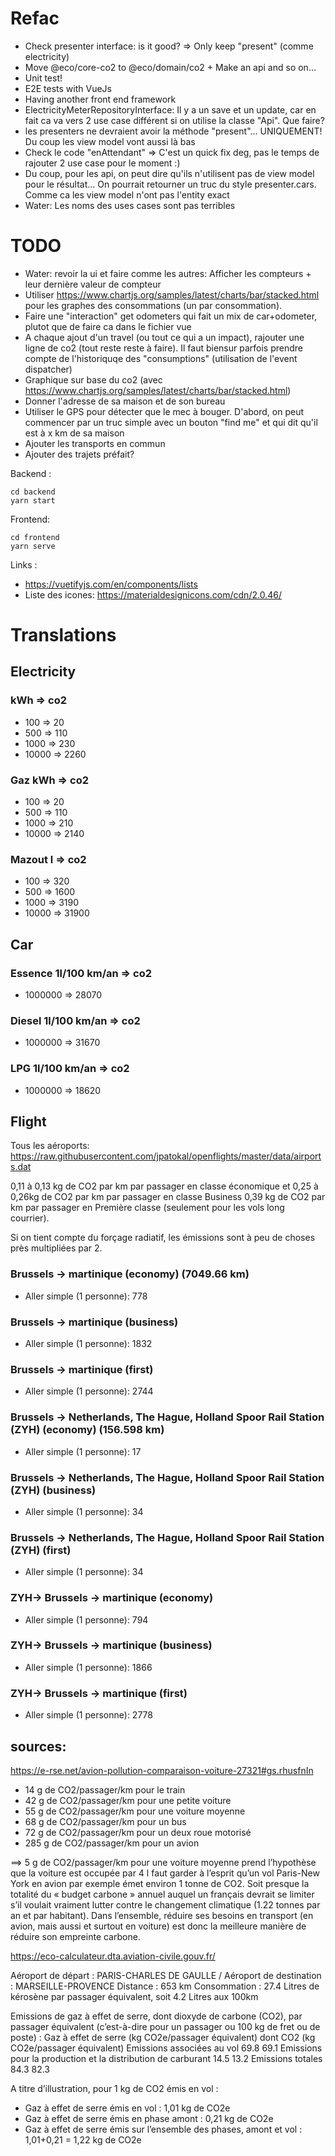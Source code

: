 # Refac
- Check presenter interface: is it good? => Only keep "present" (comme electricity)
- Move @eco/core-co2 to @eco/domain/co2 + Make an api and so on...
- Unit test!
- E2E tests with VueJs
- Having another front end framework
- ElectricityMeterRepositoryInterface: Il y a un save et un update, car en fait ca va vers 2 use case différent si on utilise la classe "Api". Que faire?
- les presenters ne devraient avoir la méthode "present"... UNIQUEMENT! Du coup les view model vont aussi là bas
- Check le code "enAttendant" => C'est un quick fix deg, pas le temps de rajouter 2 use case pour le moment :)
- Du coup, pour les api, on peut dire qu'ils n'utilisent pas de view model pour le résultat... On pourrait retourner un truc du style presenter.cars. Comme ca les view model n'ont pas l'entity exact
- Water: Les noms des uses cases sont pas terribles

# TODO
- Water: revoir la ui et faire comme les autres: Afficher les compteurs + leur dernière valeur de compteur
- Utiliser https://www.chartjs.org/samples/latest/charts/bar/stacked.html pour les graphes des consommations (un par consommation).
- Faire une "interaction" get odometers qui fait un mix de car+odometer, plutot que de faire ca dans le fichier vue
- A chaque ajout d'un travel (ou tout ce qui a un impact), rajouter une ligne de co2 (tout reste reste à faire). Il faut biensur parfois prendre compte de l'historiquqe des "consumptions" (utilisation de l'event dispatcher)
- Graphique sur base du co2 (avec https://www.chartjs.org/samples/latest/charts/bar/stacked.html)
- Donner l'adresse de sa maison et de son bureau
- Utiliser le GPS pour détecter que le mec à bouger. D'abord, on peut commencer par un truc simple avec un bouton "find me" et qui dit qu'il est à x km de sa maison
- Ajouter les transports en commun
- Ajouter des trajets préfait?


Backend :
``` 
cd backend
yarn start
```

Frontend:

``` 
cd frontend
yarn serve
``` 


Links :

- https://vuetifyjs.com/en/components/lists
- Liste des icones: https://materialdesignicons.com/cdn/2.0.46/



# Translations
## Electricity
###  kWh => co2
- 100 => 20
- 500 => 110
- 1000 => 230
- 10000 => 2260

### Gaz kWh => co2
- 100 => 20
- 500 => 110
- 1000 => 210
- 10000 => 2140

### Mazout l => co2
- 100 => 320
- 500 => 1600
- 1000 => 3190
- 10000 => 31900

## Car
### Essence 1l/100 km/an => co2
- 1000000 => 28070

### Diesel 1l/100 km/an => co2
- 1000000 => 31670

### LPG 1l/100 km/an => co2
- 1000000 => 18620

## Flight
Tous les aéroports: https://raw.githubusercontent.com/jpatokal/openflights/master/data/airports.dat


0,11 à 0,13 kg de CO2 par km par passager en classe économique et
0,25 à 0,26kg de CO2 par km par passager en classe Business
0,39 kg de CO2 par km par passager en Première classe (seulement pour les vols long courrier).

Si on tient compte du forçage radiatif, les émissions sont à peu de choses près multipliées par 2.


### Brussels -> martinique (economy) (7049.66 km)
- Aller simple (1 personne): 778
### Brussels -> martinique (business)
- Aller simple (1 personne): 1832
### Brussels -> martinique (first)
- Aller simple (1 personne): 2744

### Brussels -> Netherlands, The Hague, Holland Spoor Rail Station (ZYH) (economy) (156.598 km)
- Aller simple (1 personne): 17
### Brussels -> Netherlands, The Hague, Holland Spoor Rail Station (ZYH) (business)
- Aller simple (1 personne): 34
### Brussels -> Netherlands, The Hague, Holland Spoor Rail Station (ZYH) (first)
- Aller simple (1 personne): 34


### ZYH-> Brussels -> martinique (economy)
- Aller simple (1 personne): 794
### ZYH-> Brussels -> martinique (business)
- Aller simple (1 personne): 1866
### ZYH-> Brussels -> martinique (first)
- Aller simple (1 personne): 2778



## sources:
https://e-rse.net/avion-pollution-comparaison-voiture-27321#gs.rhusfnIn
- 14 g de CO2/passager/km pour le train
- 42 g de CO2/passager/km pour une petite voiture
- 55 g de CO2/passager/km pour une voiture moyenne
- 68 g de CO2/passager/km pour un bus
- 72 g de CO2/passager/km pour un deux roue motorisé
- 285 g de CO2/passager/km pour un avion

==> 5 g de CO2/passager/km pour une voiture moyenne prend l’hypothèse que la voiture est occupée par 4
l faut garder à l’esprit qu’un vol Paris-New York en avion par exemple émet environ 1 tonne de CO2. Soit presque la totalité du « budget carbone » annuel auquel un français devrait se limiter s’il voulait vraiment lutter contre le changement climatique (1.22 tonnes par an et par habitant). Dans l’ensemble, réduire ses besoins en transport (en avion, mais aussi et surtout en voiture) est donc la meilleure manière de réduire son empreinte carbone.


https://eco-calculateur.dta.aviation-civile.gouv.fr/

Aéroport de départ : PARIS-CHARLES DE GAULLE  /  Aéroport de destination : MARSEILLE-PROVENCE
Distance : 653 km
Consommation : 27.4 Litres de kérosène par passager équivalent, soit 4.2 Litres aux 100km

Emissions de gaz à effet de serre, dont dioxyde de carbone (CO2), par passager équivalent
(c’est-à-dire pour un passager ou 100 kg de fret ou de poste) :
Gaz à effet de serre
(kg CO2e/passager équivalent)	dont CO2
(kg CO2e/passager équivalent)
Emissions associées au vol
69.8	69.1
Emissions pour la production
et la distribution de carburant
14.5	13.2
Emissions totales
84.3	82.3


A titre d’illustration, pour 1 kg de CO2 émis en vol :
-  Gaz à effet de serre émis en vol : 1,01 kg de CO2e
-  Gaz à effet de serre émis en phase amont : 0,21 kg de CO2e
-  Gaz à effet de serre émis sur l’ensemble des phases, amont et vol : 1,01+0,21 = 1,22 kg de CO2e











